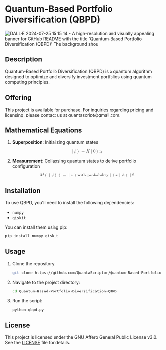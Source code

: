 
# Quantum-Based Portfolio Diversification (QBPD)
![DALL·E 2024-07-25 15 15 14 - A high-resolution and visually appealing banner for GitHub README with the title 'Quantum-Based Portfolio Diversification (QBPD)'  The background shou](https://github.com/user-attachments/assets/3871cb4b-be4e-407e-a477-7d25270215dd)

## Description
Quantum-Based Portfolio Diversification (QBPD) is a quantum algorithm designed to optimize and diversify investment portfolios using quantum computing principles.

## Offering
This project is available for purchase. For inquiries regarding pricing and licensing, please contact us at [quantascript@gmail.com](mailto:quantascript@gmail.com).

## Mathematical Equations

1. **Superposition**: Initializing quantum states

   <p align="center">
   <math xmlns="http://www.w3.org/1998/Math/MathML">
     <mrow>
       <mo>|</mo>
       <mi>ψ</mi>
       <mo>⟩</mo>
       <mo>=</mo>
       <mi>H</mi>
       <mo>|</mo>
       <mn>0</mn>
       <mo>⟩</mo>
       <msup>
         <mn>n</mn>
       </msup>
     </mrow>
   </math>
   </p>

2. **Measurement**: Collapsing quantum states to derive portfolio configuration

   <p align="center">
   <math xmlns="http://www.w3.org/1998/Math/MathML">
     <mrow>
       <mi>M</mi>
       <mo>(</mo>
       <mo>|</mo>
       <mi>ψ</mi>
       <mo>⟩</mo>
       <mo>)</mo>
       <mo>=</mo>
       <mo>|</mo>
       <mi>x</mi>
       <mo>⟩</mo>
       <mtext> with probability </mtext>
       <mo>|</mo>
       <mo>⟨</mo>
       <mi>x</mi>
       <mo>|</mo>
       <mi>ψ</mi>
       <mo>⟩</mo>
       <mo>|</mo>
       <msup>
         <mn>2</mn>
       </msup>
     </mrow>
   </math>
   </p>
## Installation
To use QBPD, you'll need to install the following dependencies:
- `numpy`
- `qiskit`

You can install them using pip:
```bash
pip install numpy qiskit
```

## Usage
1. Clone the repository:
   ```bash
   git clone https://github.com/QuantaScriptor/Quantum-Based-Portfolio-Diversification-QBPD.git
   ```
2. Navigate to the project directory:
   ```bash
   cd Quantum-Based-Portfolio-Diversification-QBPD
   ```
3. Run the script:
   ```bash
   python qbpd.py
   ```

## License
This project is licensed under the GNU Affero General Public License v3.0. See the [LICENSE](LICENSE) file for details.
